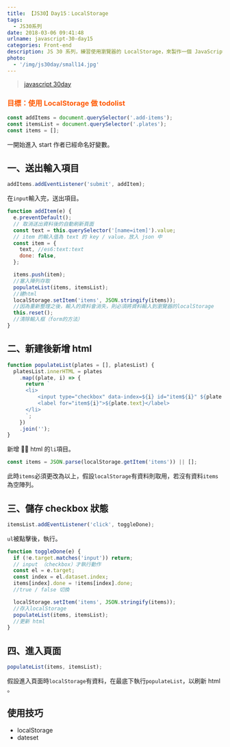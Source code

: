 ```yaml
---
title: 【JS30】Day15：LocalStorage
tags:
  - JS30系列
date: 2018-03-06 09:41:48
urlname: javascript-30-day15
categories: Front-end
description: JS 30 系列，練習使用瀏覽器的 LocalStorage，來製作一個 JavaScript todolist。
photo:
  - '/img/js30day/small14.jpg'
---
```


> [javascript 30day](https://javascript30.com/)

<!-- more -->

### <span style="color:#ff5900">目標：使用 LocalStorage 做 todolist</span>

```js
const addItems = document.querySelector('.add-items');
const itemsList = document.querySelector('.plates');
const items = [];
```

一開始進入 start 作者已經命名好變數。

## 一、送出輸入項目

```js
addItems.addEventListener('submit', addItem);
```

在`input`輸入完，送出項目。

```js
function addItem(e) {
  e.preventDefault();
  // 取消送出資料後的自動刷新頁面
  const text = this.querySelector('[name=item]').value;
  // item 的輸入值為 text 的 key / value，放入 json 中
  const item = {
    text, //es6:text:text
    done: false,
  };

  items.push(item);
  //塞入陣列存取
  populateList(items, itemsList);
  //建html
  localStorage.setItem('items', JSON.stringify(items));
  //因為重新整理之後，輸入的資料會消失，則必須將資料輸入到瀏覽器的localStorage
  this.reset();
  //清除輸入框（form的方法）
}
```

## 二、新建後新增 html

```js
function populateList(plates = [], platesList) {
  platesList.innerHTML = plates
    .map((plate, i) => {
      return `
      <li>
          <input type="checkbox" data-index=${i} id="item${i}" ${plate.done ? 'checked' : ''} />
          <label for="item${i}">${plate.text}</label>
      </li>
      `;
    })
    .join('');
}
```

新增  html 的`li`項目。

```js
const items = JSON.parse(localStorage.getItem('items')) || [];
```

此時`items`必須更改為以上，假設`localStorage`有資料則取用，若沒有資料`items`為空陣列。

## 三、儲存 checkbox 狀態

```js
itemsList.addEventListener('click', toggleDone);
```

`ul`被點擊後，執行。

```js
function toggleDone(e) {
  if (!e.target.matches('input')) return;
  // input （checkbox）才執行動作
  const el = e.target;
  const index = el.dataset.index;
  items[index].done = !items[index].done;
  //true / false 切換

  localStorage.setItem('items', JSON.stringify(items));
  //存入localStorage
  populateList(items, itemsList);
  //更新 html
}
```

## 四、進入頁面

```js
populateList(items, itemsList);
```

假設進入頁面時`localStorage`有資料，在最底下執行`populateList`，以刷新 html 。

## 使用技巧

- localStorage
- dateset
